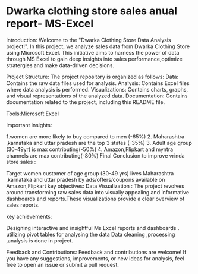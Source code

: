 # Dwarka clothing store sales anual report- MS-Excel
Introduction:
Welcome to the "Dwarka Clothing Store Data Analysis project!". In this project, we analyze sales data from Dwarka Clothing Store using Microsoft Excel. This initiative aims to harness the power of data through MS Excel to gain deep insights into sales performance,optimize stratergies and make data-driven decisions.

Project Structure:
The project repository is organized as follows:
Data: Contains the raw data files used for analysis.
Analysis: Contains Excel files where data analysis is performed.
Visualizations: Contains charts, graphs, and visual representations of the analyzed data.
Documentation: Contains documentation related to the project, including this README file.

Tools:Microsoft Excel

Important insights:

1.women are more likely to buy compared to men (-65%) 2. Maharashtra ,karnataka and uttar pradesh are the top 3 states (-35%) 3. Adult age group (30-49yr) is max contributing(-50%) 4. Amazon,Flipkart and myntra channels are max contributing(-80%) Final Conclusion to improve vrinda store sales :

Target women customer of age group (30-49 yrs) lives Maharashtra ,karnataka and uttar pradesh by ads/offers/coupons available on Amazon,Flipkart
key objectives: Data Visualization : The project revolves around transforming raw sales data into visually appealing and informative dashboards and reports.These visualizations provide a clear overview of sales reports.

key achievements:

Designing interactive and insightful Ms Excel reports and dashboards .
utilizing pivot tables for analysing the data
Data cleaning ,processing ,analysis is done in project.

Feedback and Contributions:
Feedback and contributions are welcome! If you have any suggestions, improvements, or new ideas for analysis, feel free to open an issue or submit a pull request.
